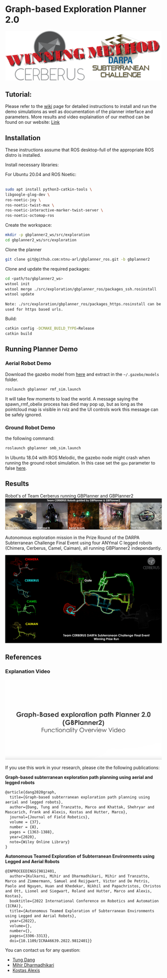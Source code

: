 # Graph-based Exploration Planner 2.0
![swag](img/cerberus_subt_winners.png)

## Tutorial:
Please refer to the [wiki](https://github.com/ntnu-arl/gbplanner_ros/wiki) page for detailed instructions to install and run the demo simulations as well as documentation of the planner interface and parameters.
More results and video explaination of our method can be found on our website: [Link](https://www.autonomousrobotslab.com/exploration-planning.html)

## Installation
These instructions assume that ROS desktop-full of the appropriate ROS distro is installed.

Install necessary libraries:

For Ubuntu 20.04 and ROS Noetic:
```bash

sudo apt install python3-catkin-tools \
libgoogle-glog-dev \
ros-noetic-joy \
ros-noetic-twist-mux \
ros-noetic-interactive-marker-twist-server \
ros-noetic-octomap-ros
```


Create the workspace:
```bash
mkdir -p gbplanner2_ws/src/exploration
cd gbplanner2_ws/src/exploration
```
Clone the planner
```bash
git clone git@github.com:ntnu-arl/gbplanner_ros.git -b gbplanner2
```

Clone and update the required packages:
```bash
cd <path/to/gbplanner2_ws>
wstool init
wstool merge ./src/exploration/gbplanner_ros/packages_ssh.rosinstall
wstool update
```

`Note: ./src/exploration/gbplanner_ros/packages_https.rosinstall can be used for https based urls.`

Build:
```bash
catkin config -DCMAKE_BUILD_TYPE=Release
catkin build
```

## Running Planner Demo 
### Aerial Robot Demo
Download the gazebo model from [here](https://drive.google.com/file/d/1Mx_JKNyx2MEwn56LM5KyP8Z3FM-4I6OS/view?usp=sharing) and extract in the `~/.gazebo/models` folder.
```bash
roslaunch gbplanner rmf_sim.launch
```
It will take few moments to load the world. A message saying the spawn_rmf_obelix process has died may pop up, but as long as the pointcloud map is visible in rviz and the UI controls work this message can be safely ignored.

### Ground Robot Demo
the following command:
```bash
roslaunch gbplanner smb_sim.launch
```
In Ubuntu 18.04 with ROS Melodic, the gazebo node might crash when running the ground robot simulation. In this case set the `gpu` parameter to false [here](https://github.com/ntnu-arl/smb_simulator/blob/6ed9d738ffd045d666311a8ba266570f58dca438/smb_description/urdf/sensor_head.urdf.xacro#L20).

## Results

Robot's of Team Cerberus running GBPlanner and GBPlanner2  
![gbplanner_robots](img/gbplanner_robots.png)

Autonomous exploration mission in the Prize Round of the DARPA Subterranean Challenge Final Event using four ANYmal C legged robots (Chimera, Cerberus, Camel, Caiman), all running GBPlanner2 independantly.

![final_circuit_all_robots](img/cerberus_final_run_compiled_hd.png)

## References

### Explanation Video
[![gbplanner_video](img/gbp2_vid.png)](https://www.youtube.com/watch?v=bTqFp1aODqU&list=PLu70ME0whad9Z4epZQ9VBYagKpyMyhZZ1&index=4)

If you use this work in your research, please cite the following publications:

**Graph-based subterranean exploration path planning using aerial and legged robots**
```
@article{dang2020graph,
  title={Graph-based subterranean exploration path planning using aerial and legged robots},
  author={Dang, Tung and Tranzatto, Marco and Khattak, Shehryar and Mascarich, Frank and Alexis, Kostas and Hutter, Marco},
  journal={Journal of Field Robotics},
  volume = {37},
  number = {8},
  pages = {1363-1388},  
  year={2020},
  note={Wiley Online Library}
}
```
**Autonomous Teamed Exploration of Subterranean Environments using Legged and Aerial Robots**
```
@INPROCEEDINGS{9812401,
  author={Kulkarni, Mihir and Dharmadhikari, Mihir and Tranzatto, Marco and Zimmermann, Samuel and Reijgwart, Victor and De Petris, Paolo and Nguyen, Huan and Khedekar, Nikhil and Papachristos, Christos and Ott, Lionel and Siegwart, Roland and Hutter, Marco and Alexis, Kostas},
  booktitle={2022 International Conference on Robotics and Automation (ICRA)}, 
  title={Autonomous Teamed Exploration of Subterranean Environments using Legged and Aerial Robots}, 
  year={2022},
  volume={},
  number={},
  pages={3306-3313},
  doi={10.1109/ICRA46639.2022.9812401}}
```

You can contact us for any question:
* [Tung Dang](mailto:tung.dang@nevada.unr.edu)
* [Mihir Dharmadhikari](mailto:mihir.dharmadhikari@ntnu.no)
* [Kostas Alexis](mailto:konstantinos.alexis@ntnu.no)
